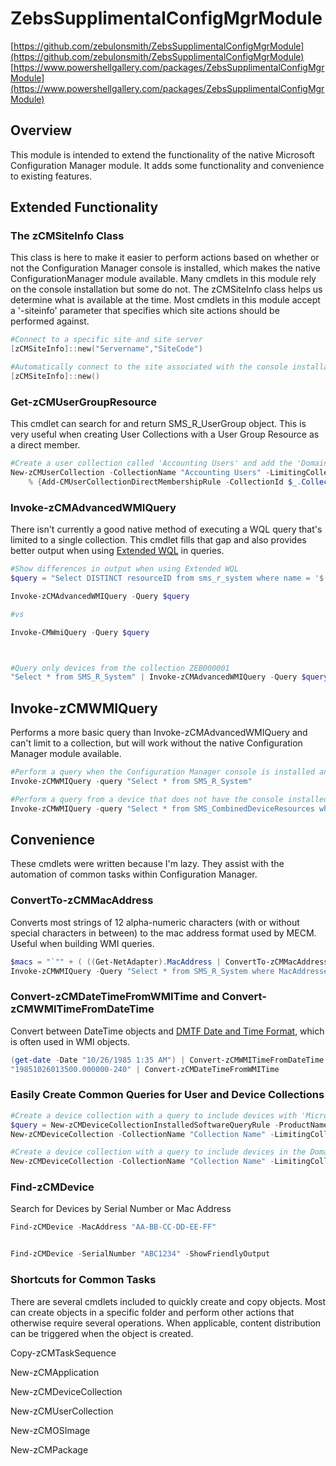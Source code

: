 # ZebsSupplimentalConfigMgrModule

[https://github.com/zebulonsmith/ZebsSupplimentalConfigMgrModule](https://github.com/zebulonsmith/ZebsSupplimentalConfigMgrModule)
[https://www.powershellgallery.com/packages/ZebsSupplimentalConfigMgrModule](https://www.powershellgallery.com/packages/ZebsSupplimentalConfigMgrModule)
## Overview

This module is intended to extend the functionality of the native Microsoft Configuration Manager module. It adds some functionality and convenience to existing features.

## Extended Functionality

### The zCMSiteInfo Class

This class is here to make it easier to perform actions based on whether or not the Configuration Manager console is installed, which makes the native ConfigurationManager module available. Many cmdlets in this module rely on the console installation but some do not. The zCMSiteInfo class helps us determine what is available at the time. Most cmdlets in this module accept a '-siteinfo' parameter that specifies which site actions should be performed against.

```powershell
#Connect to a specific site and site server
[zCMSiteInfo]::new("Servername","SiteCode")

#Automatically connect to the site associated with the console installation
[zCMSiteInfo]::new()
```

### Get-zCMUserGroupResource

This cmdlet can search for and return SMS\_R\_UserGroup object. This is very useful when creating User Collections with a User Group Resource as a direct member.

```powershell
#Create a user collection called 'Accounting Users' and add the 'Domain\AccountingUsers' UserGroup Resource as a direct member.
New-zCMUserCollection -CollectionName "Accounting Users" -LimitingCollectionName "All Users and User Groups" | 
    % {Add-CMUserCollectionDirectMembershipRule -CollectionId $_.CollectionID -ResourceId (Get-zCMUserGroupResource -Name 'Domain\\Accounting Users').ResourceID}
```

### Invoke-zCMAdvancedWMIQuery

There isn't currently a good native method of executing a WQL query that's limited to a single collection. This cmdlet fills that gap and also provides better output when using [Extended WQL](https://docs.microsoft.com/en-us/mem/configmgr/develop/core/understand/extended-wmi-query-language) in queries.

```powershell
#Show differences in output when using Extended WQL
$query = "Select DISTINCT resourceID from sms_r_system where name = '$($env:computername)'"

Invoke-zCMAdvancedWMIQuery -Query $query

#vs

Invoke-CMWmiQuery -Query $query



#Query only devices from the collection ZEB000001
"Select * from SMS_R_System" | Invoke-zCMAdvancedWMIQuery -Query $query -CollectionID "ZEB000001"
```

## Invoke-zCMWMIQuery

Performs a more basic query than Invoke-zCMAdvancedWMIQuery and can't limit to a collection, but will work without the native Configuration Manager module available.

```powershell
#Perform a query when the Configuration Manager console is installed and already attached to a site
Invoke-zCMWMIQuery -query "Select * from SMS_R_System"

#Perform a query from a device that does not have the console installed and doesn't know where the site server is
Invoke-zCMWMIQuery -query "Select * from SMS_CombinedDeviceResources where ResourceID = '167896'" -SiteInfo ([zCMSiteInfo]::new("Servername","SiteCode"))
```

## Convenience

These cmdlets were written because I'm lazy. They assist with the automation of common tasks within Configuration Manager.

### ConvertTo-zCMMacAddress

Converts most strings of 12 alpha-numeric characters (with or without special characters in between) to the mac address format used by MECM. Useful when building WMI queries.

```powershell
$macs = "`"" + ( ((Get-NetAdapter).MacAddress | ConvertTo-zCMMacAddress ) -join "`", `"" ) + "`""
Invoke-zCMWMIQuery -Query "Select * from SMS_R_System where MacAddresses in ($macs)"
```

### Convert-zCMDateTimeFromWMITime and Convert-zCMWMITimeFromDateTime

Convert between DateTime objects and [DMTF Date and Time Format](https://docs.microsoft.com/en-us/windows/win32/wmisdk/date-and-time-format), which is often used in WMI objects.

```powershell
(get-date -Date "10/26/1985 1:35 AM") | Convert-zCMWMITimeFromDateTime
"19851026013500.000000-240" | Convert-zCMDateTimeFromWMITime
```

### Easily Create Common Queries for User and Device Collections

```powershell
#Create a device collection with a query to include devices with 'Microsoft 365 Apps for Enterprise%' version -Productversion '16.%' installed
$query = New-zCMDeviceCollectionInstalledSoftwareQueryRule -ProductName "Microsoft 365 Apps for enterprise%" -ProductNameOperator "like" -Productversion "16.%" -ProductVersionOperator "like"
New-zCMDeviceCollection -CollectionName "Collection Name" -LimitingCollectionName "All Desktop and Server Clients" -MembershipQueryRules $Query

#Create a device collection with a query to include devices in the Domain.com/Path/To/Computers
New-zCMDeviceCollection -CollectionName "Collection Name" -LimitingCollectionName "All Desktop and Server Clients" -MembershipQueryRules (New-zCMDeviceCollectionSystemOUPathQueryRUle -OUPath "Domain.com/Path/To/Computers")
```

### Find-zCMDevice

Search for Devices by Serial Number or Mac Address

```powershell
Find-zCMDevice -MacAddress "AA-BB-CC-DD-EE-FF"


Find-zCMDevice -SerialNumber "ABC1234" -ShowFriendlyOutput
```

### Shortcuts for Common Tasks

There are several cmdlets included to quickly create and copy objects. Most can create objects in a specific folder and perform other actions that otherwise require several operations. When applicable, content distribution can be triggered when the object is created. 

Copy-zCMTaskSequence

New-zCMApplication

New-zCMDeviceCollection

New-zCMUserCollection

New-zCMOSImage

New-zCMPackage
